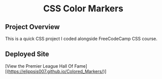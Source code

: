 <h1 align="center">CSS Color Markers</h1>

## Project Overview

This is a quick CSS project I coded alongside FreeCodeCamp CSS course.

## Deployed Site
[View the Premier League Hall Of Fame][(https://elippsis007.github.io/Colored_Markers/)]
